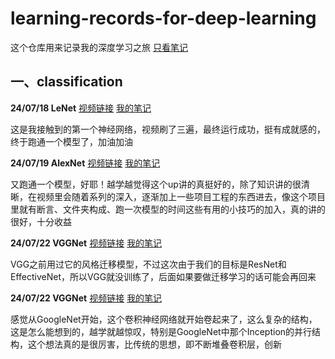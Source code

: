 # learning-records-for-deep-learning
这个仓库用来记录我的深度学习之旅 [只看笔记](https://github.com/Diraw/learning-records-for-deep-learning/tree/main/note)
## 一、classification
**24/07/18 LeNet** [视频链接](https://www.bilibili.com/video/BV187411T7Ye/?spm_id_from=333.788&vd_source=0ac3c820aa67ba88616bd91e7b19b3d6) [我的笔记](https://github.com/Diraw/learning-records-for-deep-learning/tree/main/Test1_official_demo)

这是我接触到的第一个神经网络，视频刷了三遍，最终运行成功，挺有成就感的，终于跑通一个模型了，加油加油

**24/07/19 AlexNet** [视频链接](https://www.bilibili.com/video/BV1W7411T7qc/?spm_id_from=333.788&vd_source=0ac3c820aa67ba88616bd91e7b19b3d6) [我的笔记](https://github.com/Diraw/learning-records-for-deep-learning/tree/main/Test2_alexnet/code/Test2_alexnet)

又跑通一个模型，好耶！越学越觉得这个up讲的真挺好的，除了知识讲的很清晰，在视频里会随着系列的深入，逐渐加上一些项目工程的东西进去，像这个项目里就有断言、文件夹构成、跑一次模型的时间这些有用的小技巧的加入，真的讲的很好，十分收益

**24/07/22 VGGNet** [视频链接](https://www.bilibili.com/video/BV1i7411T7ZN/?spm_id_from=333.788&vd_source=0ac3c820aa67ba88616bd91e7b19b3d6) [我的笔记](https://github.com/Diraw/learning-records-for-deep-learning/tree/main/Test3_vggnet)

VGG之前用过它的风格迁移模型，不过这次由于我们的目标是ResNet和EffectiveNet，所以VGG就没训练了，后面如果要做迁移学习的话可能会再回来

**24/07/22 VGGNet** [视频链接](https://www.bilibili.com/video/BV1r7411T7M5/?spm_id_from=333.788&vd_source=0ac3c820aa67ba88616bd91e7b19b3d6) [我的笔记](https://github.com/Diraw/learning-records-for-deep-learning/tree/main/Test4_googlenet)

感觉从GoogleNet开始，这个卷积神经网络就开始卷起来了，这么复杂的结构，这是怎么能想到的，越学就越惊叹，特别是GoogleNet中那个Inception的并行结构，这个想法真的是很厉害，比传统的思想，即不断堆叠卷积层，创新